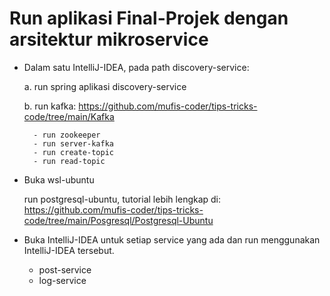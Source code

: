 # Run aplikasi Final-Projek dengan arsitektur mikroservice

- Dalam satu IntelliJ-IDEA, pada path discovery-service:

    a. run spring aplikasi discovery-service
    
    b. run kafka: https://github.com/mufis-coder/tips-tricks-code/tree/main/Kafka

        - run zookeeper
        - run server-kafka
        - run create-topic
        - run read-topic

- Buka wsl-ubuntu

    run postgresql-ubuntu, tutorial lebih lengkap di: https://github.com/mufis-coder/tips-tricks-code/tree/main/Posgresql/Postgresql-Ubuntu

- Buka IntelliJ-IDEA untuk setiap service yang ada dan run menggunakan IntelliJ-IDEA tersebut.

    - post-service
    - log-service